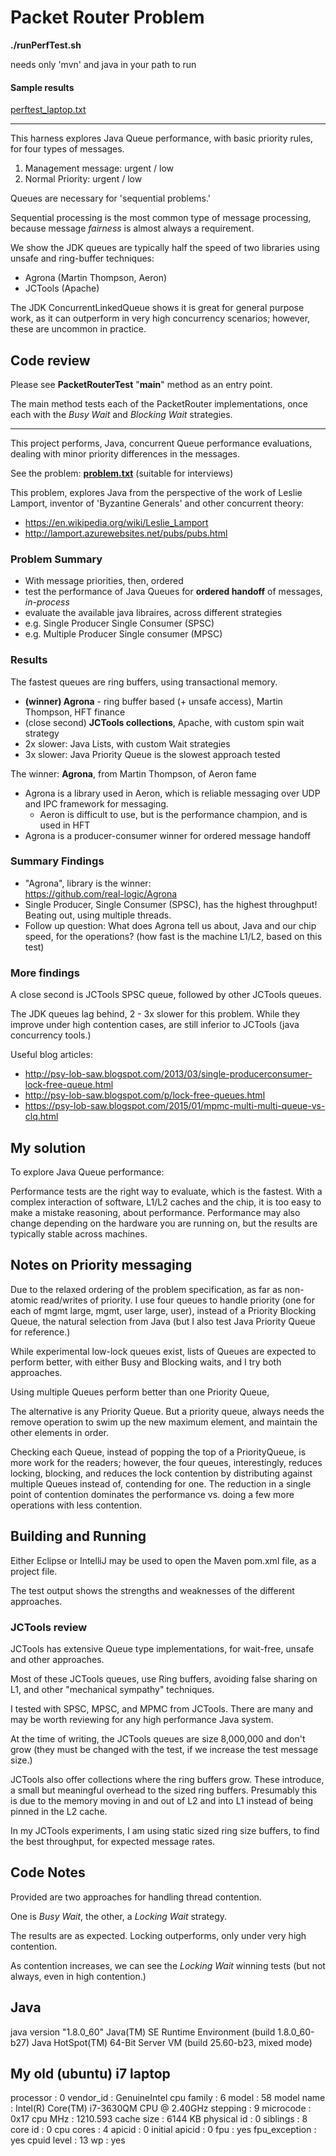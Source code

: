 # Packet Router Problem

**./runPerfTest.sh**

needs only 'mvn' and java in your path to run

#### Sample results
[perftest_laptop.txt](https://github.com/crodier/packet-router/blob/master/perftest_laptop.txt)

----

This harness explores Java Queue performance,
with basic priority rules, for four types of messages.

1.  Management message:  urgent / low
2.  Normal Priority:  urgent / low

Queues are necessary for 'sequential problems.'

Sequential processing is the most common type of message processing,
because message *fairness* is almost always a requirement.

We show the JDK queues are typically half the speed
 of two libraries using unsafe and ring-buffer techniques:

- Agrona (Martin Thompson, Aeron)
- JCTools (Apache)

The JDK ConcurrentLinkedQueue shows it is great for general purpose work,
as it can outperform in very high concurrency scenarios; however, 
these are uncommon in practice.

## Code review

Please see **PacketRouterTest**  "**main**" method as an entry point.

The main method tests each of the PacketRouter implementations,
once each with the *Busy Wait* and *Blocking Wait* strategies.

---

This project performs, Java, concurrent Queue performance evaluations,
dealing with minor priority differences in the messages.

See the problem:  **[problem.txt](https://github.com/crodier/packet-router/blob/master/problem.txt)** (suitable for interviews)

This problem, explores Java from the perspective of the work of Leslie Lamport, 
inventor of 'Byzantine Generals' and other concurrent theory:

- https://en.wikipedia.org/wiki/Leslie_Lamport
- http://lamport.azurewebsites.net/pubs/pubs.html

### Problem Summary
- With message priorities, then, ordered
- test the performance of Java Queues for **ordered handoff** of messages, *in-process*
- evaluate the available java libraires, across different strategies
- e.g. Single Producer Single Consumer (SPSC)
- e.g. Multiple Producer Single consumer (MPSC)

### Results

The fastest queues are ring buffers, using transactional memory.

- **(winner) Agrona** - ring buffer based (+ unsafe access), Martin Thompson, HFT finance
- (close second) **JCTools collections**, Apache, with custom spin wait strategy
- 2x slower:  Java Lists, with custom Wait strategies
- 3x slower:  Java Priority Queue is the slowest approach tested

The winner:  **Agrona**, from Martin Thompson, of Aeron fame

- Agrona is a library used in Aeron, which is reliable messaging over UDP and IPC framework for messaging.
    - Aeron is difficult to use, but is the performance champion, and is used in HFT
- Agrona is a producer-consumer winner for ordered message handoff

### Summary Findings

- "Agrona", library is the winner:  
    https://github.com/real-logic/Agrona
- Single Producer, Single Consumer (SPSC), has the highest throughput!  Beating out, using multiple threads.
- Follow up question:  What does Agrona tell us about, Java and our chip speed, for the operations? (how fast is the machine L1/L2, based on this test)

### More findings

A close second is JCTools SPSC queue, followed by other JCTools queues.

The JDK queues lag behind, 2 - 3x slower for this problem.
While they improve  under high contention cases, 
are  still inferior to JCTools (java concurrency tools.)

Useful blog articles: 
- http://psy-lob-saw.blogspot.com/2013/03/single-producerconsumer-lock-free-queue.html
- http://psy-lob-saw.blogspot.com/p/lock-free-queues.html
- https://psy-lob-saw.blogspot.com/2015/01/mpmc-multi-multi-queue-vs-clq.html

## My solution

To explore Java Queue performance:

Performance tests are the right way to evaluate, which is the fastest.
With a complex interaction of software, L1/L2 caches and the chip, it is too easy to make a mistake reasoning, about performance.
Performance may also change depending on the hardware you are running on,
but the results are typically stable across machines.

## Notes on Priority messaging

Due to the relaxed ordering of the problem specification, as far as non-atomic read/writes of priority.
I use four queues to handle priority (one for each of mgmt large, mgmt, user large, user),
instead of a Priority Blocking Queue, the natural selection from Java (but I also test Java Priority Queue for reference.)

While experimental low-lock queues exist, lists of Queues are expected to perform better, with either Busy and Blocking waits, and I try both approaches.

Using multiple Queues perform better than one Priority Queue, 

The alternative is any Priority Queue.
But a priority queue, 
 always needs the remove operation to swim up
  the new maximum element, 
  and maintain the other elements in order.

Checking each Queue, instead of popping the top of a PriorityQueue, is more work for the readers;
however, the four queues, interestingly, reduces locking, blocking, and reduces the lock contention
by distributing against multiple Queues instead of, contending for one.
The reduction in a single point of contention dominates 
the performance vs. doing a few more operations with less contention.

## Building and Running

Either Eclipse or IntelliJ may be used to open the Maven pom.xml file, as a project file.

The test output shows the strengths and weaknesses of the different approaches.

### JCTools review

JCTools has extensive Queue type implementations, 
for wait-free, unsafe and other approaches.

Most of these JCTools queues, use Ring buffers, avoiding false sharing on L1, and other "mechanical sympathy" techniques.

I tested with SPSC, MPSC, and MPMC from JCTools. 
There are many and may be worth reviewing for any high performance Java system.

At the time of writing, the JCTools queues are size 8,000,000 and don't grow 
(they must be changed with the test, if we increase the test message size.)

JCTools also offer collections where the ring buffers grow. 
These introduce, a small but meaningful overhead to the sized ring buffers.
Presumably this is due to the memory moving in and out of L2 and into L1 instead of being pinned
in the L2 cache.

In my JCTools experiments, 
I am using static sized ring size buffers, to find the best throughput,
for expected message rates.

## Code Notes

Provided are two approaches for handling thread contention.
 
One is *Busy Wait*, the other, a *Locking Wait* strategy.  

The results are as expected.  Locking outperforms, only under very high contention.

As contention increases, we can see the *Locking Wait* winning tests (but not always, even in high contention.)

## Java

java version "1.8.0_60"
Java(TM) SE Runtime Environment (build 1.8.0_60-b27)
Java HotSpot(TM) 64-Bit Server VM (build 25.60-b23, mixed mode)

## My old (ubuntu) i7 laptop

processor       : 0
vendor_id       : GenuineIntel
cpu family      : 6
model           : 58
model name      : Intel(R) Core(TM) i7-3630QM CPU @ 2.40GHz
stepping        : 9
microcode       : 0x17
cpu MHz         : 1210.593
cache size      : 6144 KB
physical id     : 0
siblings        : 8
core id         : 0
cpu cores       : 4
apicid          : 0
initial apicid  : 0
fpu             : yes
fpu_exception   : yes
cpuid level     : 13
wp              : yes

